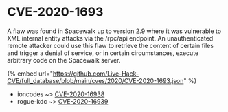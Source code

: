 # CVE-2020-1693

A flaw was found in Spacewalk up to version 2.9 where it was vulnerable to XML internal entity attacks via the /rpc/api endpoint. An unauthenticated remote attacker could use this flaw to retrieve the content of certain files and trigger a denial of service, or in certain circumstances, execute arbitrary code on the Spacewalk server.

{% embed url="https://github.com/Live-Hack-CVE/full_database/blob/main/cves/2020/CVE-2020-1693.json" %}


* ioncodes ~> [CVE-2020-16938](https://zeste.alice-snow.ru/2020/database/cve-2020-1693/cve-2020-16938-ioncodes)
* rogue-kdc ~> [CVE-2020-16939](https://zeste.alice-snow.ru/2020/database/cve-2020-1693/cve-2020-16939-rogue-kdc)